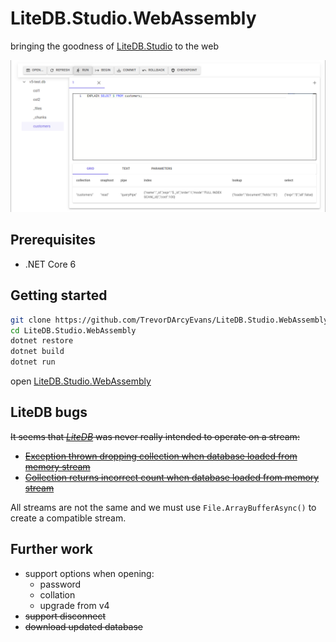 # LiteDB.Studio.WebAssembly
bringing the goodness of [LiteDB.Studio](https://github.com/mbdavid/LiteDB.Studio) to the web

![screenshot](screenshot.png)

## Prerequisites
* .NET Core 6

## Getting started
```bash
git clone https://github.com/TrevorDArcyEvans/LiteDB.Studio.WebAssembly.git
cd LiteDB.Studio.WebAssembly
dotnet restore
dotnet build
dotnet run
```
open [LiteDB.Studio.WebAssembly](https://localhost:7050/)

## LiteDB bugs
~~It seems that [_LiteDB_](https://github.com/mbdavid/LiteDB) was never really intended to operate on a stream:~~
* ~~[Exception thrown dropping collection when database loaded from memory stream](https://github.com/mbdavid/LiteDB/issues/2247)~~
* ~~[Collection returns incorrect count when database loaded from memory stream](https://github.com/mbdavid/LiteDB/issues/2248)~~

All streams are not the same and we must use `File.ArrayBufferAsync()` to create a compatible stream.

## Further work
* support options when opening:
  * password
  * collation
  * upgrade from v4
* ~~support disconnect~~
* ~~download updated database~~
